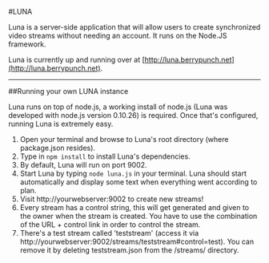 #LUNA

Luna is a server-side application that will allow users to create synchronized video streams without needing an account. It runs on the Node.JS framework.

Luna is currently up and running over at [http://luna.berrypunch.net](http://luna.berrypunch.net).

---

##Running your own LUNA instance

Luna runs on top of node.js, a working install of node.js (Luna was developed with node.js version 0.10.26) is required. Once that's configured, running Luna is extremely easy.

 1. Open your terminal and browse to Luna's root directory (where package.json resides).
 2. Type in `npm install` to install Luna's dependencies.
 3. By default, Luna will run on port 9002.
 4. Start Luna by typing `node luna.js` in your terminal. Luna should start automatically and display some text when everything went according to plan.
 5. Visit http://yourwebserver:9002 to create new streams!
 6. Every stream has a control string, this will get generated and given to the owner when the stream is created. You have to use the combination of the URL + control link in order to control the stream.
 7. There's a test stream called 'teststream' (access it via http://yourwebserver:9002/streams/teststream#control=test). You can remove it by deleting teststream.json from the /streams/ directory.
